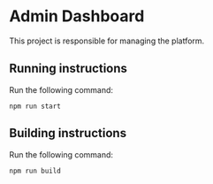 # Admin Dashboard

This project is responsible for managing the platform.

## Running instructions
Run the following command:
```
npm run start
```

## Building instructions
Run the following command:
```
npm run build
```

